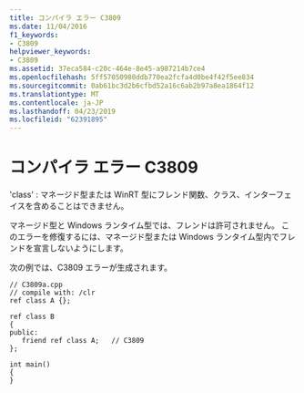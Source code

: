 ```yaml
---
title: コンパイラ エラー C3809
ms.date: 11/04/2016
f1_keywords:
- C3809
helpviewer_keywords:
- C3809
ms.assetid: 37eca584-c20c-464e-8e45-a987214b7ce4
ms.openlocfilehash: 5ff57050980ddb770ea2fcfa4d0be4f42f5ee834
ms.sourcegitcommit: 0ab61bc3d2b6cfbd52a16c6ab2b97a8ea1864f12
ms.translationtype: MT
ms.contentlocale: ja-JP
ms.lasthandoff: 04/23/2019
ms.locfileid: "62391895"
---
```

# <a name="compiler-error-c3809"></a>コンパイラ エラー C3809

'class' : マネージド型または WinRT 型にフレンド関数、クラス、インターフェイスを含めることはできません。

マネージド型と Windows ランタイム型では、フレンドは許可されません。 このエラーを修復するには、マネージド型または Windows ランタイム型内でフレンドを宣言しないようにします。

次の例では、C3809 エラーが生成されます。

```
// C3809a.cpp
// compile with: /clr
ref class A {};

ref class B
{
public:
   friend ref class A;   // C3809
};

int main()
{
}
```